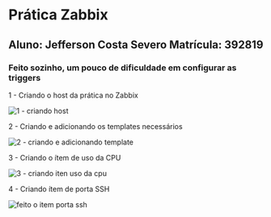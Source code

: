 # Prática Zabbix

## Aluno: Jefferson Costa Severo    Matrícula: 392819
### Feito sozinho, um pouco de dificuldade em configurar as triggers




1 - Criando o host da prática no Zabbix

![1 - criando host](https://user-images.githubusercontent.com/37408502/41512367-c7a97668-725d-11e8-82bc-91a20246d134.png)



2 - Criando e adicionando os templates necessários

![2 - criando e adicionando template](https://user-images.githubusercontent.com/37408502/41512378-f0982114-725d-11e8-9856-27ff470d43eb.png)

3 - Criando o ítem de uso da CPU


![3 - criando iten uso da cpu](https://user-images.githubusercontent.com/37408502/41512388-1233fe24-725e-11e8-9a62-e1846d782ae8.png)


4 - Criando ítem de porta SSH

![feito o item porta ssh](https://user-images.githubusercontent.com/37408502/41512400-269b0d94-725e-11e8-9561-03fb81fe6e9d.png)



